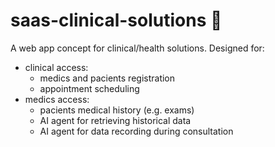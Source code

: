 # saas-clinical-solutions 💊

A web app concept for clinical/health solutions. Designed for:

- clinical access:
  - medics and pacients registration
  - appointment scheduling
- medics access:
  - pacients medical history (e.g. exams)
  - AI agent for retrieving historical data
  - AI agent for data recording during consultation
